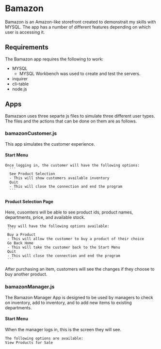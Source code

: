 # Bamazon
Bamazon is an Amazon-like storefront created to demonstrait my skills with MYSQL. The app has a number of different features depending on which user is accessing it.

## Requirements
  The Bamazon app requires the following to work:
   - MYSQL
      - MYSQL Workbench was used to create and test the servers.
   - inquirer
   - cli-table
   - node.js

## Apps
  Bamazaon uses three separte js files to simulate three different user types. The files and the actions that can be done on them are as follows.

  ### bamazonCustomer.js
   This app simulates the customer experience.
  #### Start Menu
    Once logging in, the customer will have the following options:
      ```
      See Product Selection
      - This will show customers available inventory
      Quit
      - This will close the connection and end the program
      ```
   #### Product Selection Page
   Here, cusomters will be able to see product ids, product names, departments, price, and available stock.
   
     They will have the following options available:
     ```
     Buy a Product
     - This will allow the customer to buy a product of their choice
     Go Back Home
     - This will take the customer back to the Start Menu
     Quit
     - This will close the connection and end the program
     ```
   After purchasing an item, customers will see the changes if they choose to buy another product.

### bamazonManager.js
The Bamazon Manager App is designed to be used by managers to check on inventory, add to inventory, and to add new items to existing departments.
#### Start Menu
When the manager logs in, this is the screen they will see.
```
The following options are available:
View Products for Sale
